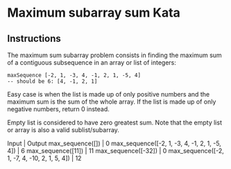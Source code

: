 # Maximum subarray sum Kata

## Instructions

The maximum sum subarray problem consists in finding the maximum sum of a contiguous subsequence in an array or list of integers:

```
maxSequence [-2, 1, -3, 4, -1, 2, 1, -5, 4]
-- should be 6: [4, -1, 2, 1]
```

Easy case is when the list is made up of only positive numbers and the maximum sum is the sum of the whole array. If the list is made up of only negative numbers, return 0 instead.

Empty list is considered to have zero greatest sum. Note that the empty list or array is also a valid sublist/subarray.


Input                                            |  Output
max_sequence([])                                 |  0
max_sequence([-2, 1, -3, 4, -1, 2, 1, -5, 4])    |  6
max_sequence([11])                               | 11
max_sequence([-32])                              | 0
max_sequence([-2, 1, -7, 4, -10, 2, 1, 5, 4])    | 12